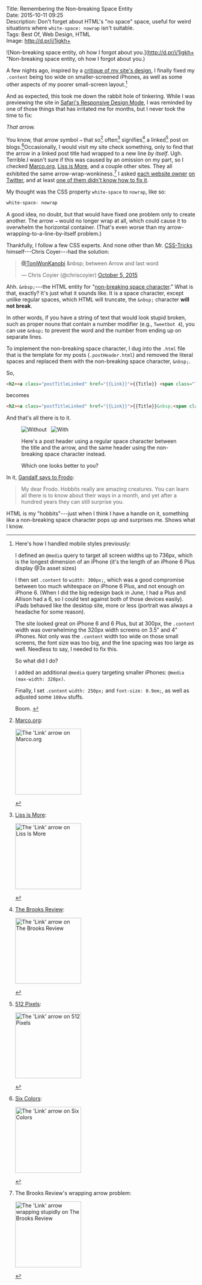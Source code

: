 Title: Remembering the Non-breaking Space Entity  
Date: 2015-10-11 09:25  
Description: Don't forget about HTML's "no space" space, useful for weird situations where `white-space: nowrap` isn't suitable.  
Tags: Best Of, Web Design, HTML  
Image: http://d.pr/i/1igkh+  

![Non-breaking space entity, oh how I forgot about you.](http://d.pr/i/1igkh+ "Non-breaking space entity, oh how I forgot about you.)
<!-- {.screenshot .iphone} -->

A few nights ago, inspired by a [critique of my site's design][1], I finally fixed my `.content` being too wide on smaller-screened iPhones, as well as some other aspects of my poorer small-screen layout.[^1]

And as expected, this took me down the rabbit hole of tinkering. While I was previewing the site in [Safari's Responsive Design Mode][2], I was reminded by one of those things that has irritated me for months, but I never took the time to fix: 

<p><em class="takeHome">That arrow.</em></p>

You know, that arrow symbol `→` that so[^2] often[^3] signifies[^4] a linked[^5] post on blogs.[^6]Occasionally, I would visit my site check something, only to find that the arrow in a linked post title had wrapped to a new line *by itself*. Ugh. Terrible.I wasn't sure if this was caused by an omission on my part, so I checked [Marco.org][3], [Liss is More][4], and a couple other sites. They all exhibited the same arrow-wrap-wonkiness.[^7] I asked [each website owner][5] [on Twitter][6], and at least [one of them didn't know how to fix it][7].

My thought was the CSS property `white-space` to `nowrap`, like so:

```css
white-space: nowrap
```

A good idea, no doubt, but that would have fixed one problem only to create another. The arrow `→` would no longer wrap at all, which could cause it to overwhelm the horizontal container. (That's even worse than my arrow-wrapping-to-a-line-by-itself problem.)

Thankfully, I follow a few CSS experts. And none other than Mr. [CSS-Tricks][8] himself---Chris Coyer---had the solution:

<blockquote lang="en"><p lang="en" dir="ltr"><a href="https://twitter.com/ToniWonKanobi" title="Me on Twitter">@ToniWonKanobi</a> &amp;nbsp; between Arrow and last word</p>&mdash; Chris Coyier (@chriscoyier) <a href="https://twitter.com/chriscoyier/status/651002224525443072" title="Chris Coyier's reply on Twitter">October 5, 2015</a></blockquote>

Ahh. `&nbsp;`---the HTML entity for "[non-breaking space character][9]." What is that, exactly? It's just what it sounds like. It is a space character, except unlike regular spaces, which HTML will truncate, the `&nbsp;` character **will not break**.

In other words, if you have a string of text that would look stupid broken, such as proper nouns that contain a number modifier (e.g., `Tweetbot 4`), you can use `&nbsp;` to prevent the word and the number from ending up on separate lines.

To implement the non-breaking space character, I dug into the `.html` file that is the template for my posts (`.postHeader.html`) and removed the literal spaces and replaced them with the non-breaking space character, `&nbsp;`.

So,

```html
<h2><a class="postTitleLinked" href="{{Link}}">{{Title}} <span class="linkArrow">&#10142;</span></a></h2>
```

becomes

```html
<h2><a class="postTitleLinked" href="{{Link}}">{{Title}}&nbsp;<span class="linkArrow">&#10142;</span></a></h2>
```

And that's all there is to it.

<figure>
	<img class="screenshot inlineTwo" src="http://d.pr/i/1igkh+" alt="Without &nbsp;" title="Without &nbsp;">
	<img class="screenshot inlineTwo" src="http://d.pr/i/163ur+" alt="With &nbsp;" title="With &nbsp;">
	<figcaption><p>Here's a post header using a regular space character between the title and the arrow, and the same header using the non-breaking space character instead.</p>
<p>Which one looks better to you?</p>
	</figcaption>
</figure>

In it, [Gandalf says to Frodo][13]:

> My dear Frodo. Hobbits really are amazing creatures. You can learn all there is to know about their ways in a month, and yet after a hundred years they can still surprise you.

HTML is my "hobbits"---just when I think I have a handle on it, something like a non-breaking space character pops up and surprises me. Shows what I know.

[^1]: Here's how I handled mobile styles previously:
	<p>I defined an <code>@media</code> query to target all screen widths up to 736px, which is the longest dimension of an iPhone (it's the length of an iPhone 6 Plus display @3x asset sizes)</p>
	<p>I then set <code>.content</code> to <code>width: 300px;</code>, which was a good compromise between too much whitespace on iPhone 6 Plus, and not enough on iPhone 6. (When I did the big redesign back in June, I had a Plus and Allison had a 6, so I could test against both of those devices easily). iPads behaved like the desktop site, more or less (portrait was always a headache for some reason).</p>
	<p>The site looked great on iPhone 6 and 6 Plus, but at 300px, the <code>.content</code> width was overwhelming the 320px width screens on 3.5" and 4" iPhones. Not only was the <code>.content</code> width too wide on those small screens, the font size was too big, and the line spacing was too large as well. Needless to say, I needed to fix this.</p>
	<p>So what did I do?</p>
	<p>I added an additional <code>@media</code> query targeting smaller iPhones: <code>@media (max-width: 320px)</code>.</p>
	<p>Finally, I set <code>.content</code> <code>width: 250px;</code> and <code>font-size: 0.9em;</code>, as well as adjusted some <code>100vw</code> stuffs.</p>
	<p style="display: inline">Boom.</p>
[^2]: [Marco.org][a]:
	<p><img class="screenshot" src="http://d.pr/i/134ms+" alt="The 'Link' arrow  on Marco.org" title="The 'Link' arrow  on Marco.org" style="width: 175px;"></p>
[^3]: [Liss is More][b]:
	<p><img class="screenshot" src="http://d.pr/i/18VCM+" alt="The 'Link' arrow  on Liss Is More" title="The 'Link' arrow  on Liss Is More" style="width: 175px;"></p>
[^4]: [The Brooks Review][c]:
	<p><img class="screenshot" src="http://d.pr/i/iFQM+" alt="The 'Link' arrow  on The Brooks Review" title="The 'Link' arrow  on The Brooks Review" style="width: 175px"></p>
[^5]: [512 Pixels][d]:
	<p><img class="screenshot" src="http://d.pr/i/16hmF+" alt="The 'Link' arrow on 512 Pixels" title="The 'Link' arrow on 512 Pixels" style="width: 175px"></p>
[^6]: [Six Colors][e]:
	<p><img class="screenshot" src="http://d.pr/i/1a2ML+" alt="The 'Link' arrow  on Six Colors" title="The 'Link' arrow  on Six Colors" style="width: 175px;"></p>
[^7]: The Brooks Review's wrapping arrow problem:
	<p><img class="screenshot" src="http://d.pr/i/150Nv+" alt="The 'Link' arrow  wrapping stupidly on The Brooks Review" title="The 'Link' arrow  wrapping stupidly on The Brooks Review" style="width: 175px"></p>

[a]: http://marco.org "Marco Arment's blog, Marco.org"
[b]: http://caseyliss.com "Casey Liss's blog, Liss Is More"
[c]: http://brooksreview.net "Ben Brooks's blog, The Brooks Review"
[d]: http://512pixels.net "Stephen Hackett's blog, 512 Pixels"
[e]: http://sixcolors.com "Jason Snell's website, Six Colors"

[1]: https://twitter.com/MTello1984/status/650875060069249024 "A critique of my site's design"
[2]: http://d.pr/i/197dP+ "Safari Responsive Design Mode"
[3]: http://marco.org "Marco Arment's blog, Marco.org"
[4]: http://www.caseyliss.com "Casey Liss's Blog, Liss Is More"
[5]: https://twitter.com/ToniWonKanobi/status/650916959379320832 "Asking Marco Arment about the link arrows"
[6]: https://twitter.com/ToniWonKanobi/status/650917173292986368 "Asking Casey Liss about the link arrows"
[7]: https://twitter.com/caseyliss/status/650980852348887040 "Casey Liss replying"
[8]: https://css-tricks.com "CSS-Tricks, a great resource for CSS"
[9]: https://en.wikipedia.org/wiki/Non-breaking_space "Wikipedia: The Non-breaking Space Entity"
[10]: https://en.wikipedia.org/wiki/Gandalf "Wikipedia: Gandalf"
[11]: https://en.wikipedia.org/wiki/Frodo_Baggins "Wikipedia: Frodo Baggins"
[12]: https://en.wikipedia.org/wiki/The_Fellowship_of_the_Ring "Wikipedia: The Fellowship of the Ring"
[13]: http://www.imdb.com/title/tt0120737/quotes?item=qt0445987 "The Lord of the Rings: The Fellowship of the Ring quote"